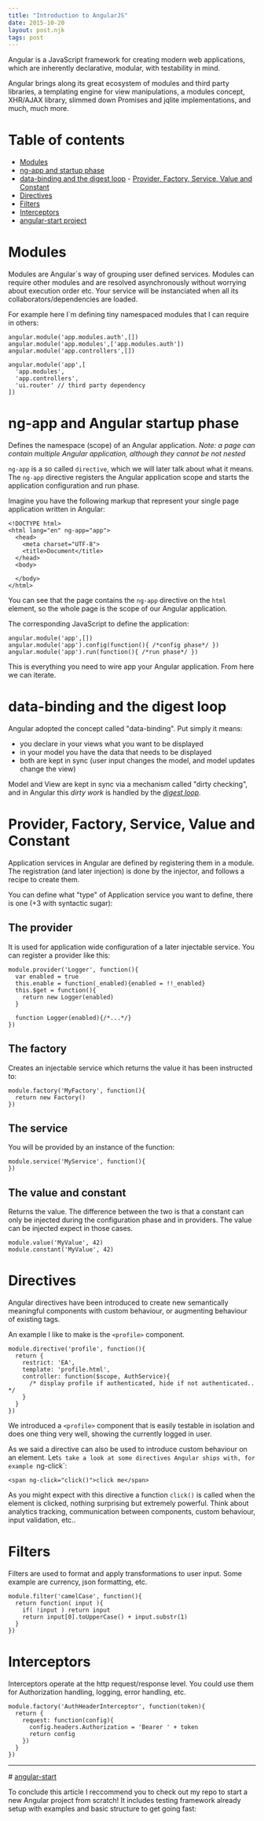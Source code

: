 ```yaml
---
title: "Introduction to AngularJS"
date: 2015-10-20
layout: post.njk
tags: post
---
```


Angular is a JavaScript framework for creating modern web applications,
which are inherently declarative, modular, with testability in mind.

Angular brings along its great ecosystem of modules and third party libraries,
a templating engine for view manipulations, a modules concept, XHR/AJAX library,
slimmed down Promises and jqlite implementations, and much, much more.

# Table of contents

- [Modules](#modules)
- [ng-app and startup phase](#ng-app-and-angular-startup-phase)
- [data-binding and the digest loop](#data-binding-and-the-digest-loop)
- [Provider, Factory, Service, Value and Constant](#provider-factory-service-value-and-constant)
- [Directives](#directives)
- [Filters](#filters)
- [Interceptors](#interceptors)
- [angular-start project](https://github.com/christian-fei/angular-start)

# Modules

Modules are Angular`s way of grouping user defined services.
Modules can require other modules and are resolved asynchronously without
worrying about execution order etc. Your service will be instanciated when all
its collaborators/dependencies are loaded.

For example here I`m defining tiny namespaced modules that I can require in others:

```
angular.module('app.modules.auth',[])
angular.module('app.modules',['app.modules.auth'])
angular.module('app.controllers',[])

angular.module('app',[
  'app.modules',
  'app.controllers',
  'ui.router' // third party dependency
])
```


# ng-app and Angular startup phase

Defines the namespace (scope) of an Angular application.
*Note: a page can contain multiple Angular application, although they cannot be not nested*

`ng-app` is a so called `directive`, which we will later talk about what it means.
The `ng-app` directive registers the Angular application scope and starts the application
configuration and run phase.

Imagine you have the following markup that represent your single page application written in Angular:

```
<!DOCTYPE html>
<html lang="en" ng-app="app">
  <head>
    <meta charset="UTF-8">
    <title>Document</title>
  </head>
  <body>

  </body>
</html>
```

You can see that the page contains the `ng-app` directive on the `html` element,
so the whole page is the scope of our Angular application.

The corresponding JavaScript to define the application:

```
angular.module('app',[])
angular.module('app').config(function(){ /*config phase*/ })
angular.module('app').run(function(){ /*run phase*/ })
```

This is everything you need to wire app your Angular application. From here we can iterate.


# data-binding and the digest loop

Angular adopted the concept called "data-binding".
Put simply it means:
- you declare in your views what you want to be displayed
- in your model you have the data that needs to be displayed
- both are kept in sync (user input changes the model, and model updates change the view)

Model and View are kept in sync via a mechanism called "dirty checking", and in Angular this *dirty work*
is handled by the [*digest loop*](https://www.ng-book.com/p/The-Digest-Loop-and-apply/).

# Provider, Factory, Service, Value and Constant

Application services in Angular are defined by registering them in a module. The registration (and later injection)
is done by the injector, and follows a recipe to create them.

You can define what "type" of Application service you want to define, there is one (+3 with syntactic sugar):

## The provider

It is used for application wide configuration of a later injectable service.
You can register a provider like this:

```
module.provider('Logger', function(){
  var enabled = true
  this.enable = function(_enabled){enabled = !!_enabled}
  this.$get = function(){
    return new Logger(enabled)
  }

  function Logger(enabled){/*...*/}
})
```

## The factory

Creates an injectable service which returns the value it has been instructed to:

```
module.factory('MyFactory', function(){
  return new Factory()
})
```

## The service

You will be provided by an instance of the function:

```
module.service('MyService', function(){
})
```

## The value and constant

Returns the value. The difference between the two is that a constant can only be injected
during the configuration phase and in providers. The value can be injected expect in those cases.

```
module.value('MyValue', 42)
module.constant('MyValue', 42)
```


# Directives

Angular directives have been introduced to create new semantically meaningful components with custom behaviour, or augmenting
behaviour of existing tags.

An example I like to make is the `<profile>` component.

```
module.directive('profile', function(){
  return {
    restrict: 'EA',
    template: 'profile.html',
    controller: function($scope, AuthService){
      /* display profile if authenticated, hide if not authenticated.. */
    }
  }
})
```

We introduced a `<profile>` component that is easily testable in isolation and does one thing very well,
showing the currently logged in user.

As we said a directive can also be used to introduce custom behaviour on an element.
Let`s take a look at some directives Angular ships with, for example `ng-click`:

```
<span ng-click="click()">click me</span>
```

As you might expect with this directive a function `click()` is called when the element is clicked,
nothing surprising but extremely powerful. Think about analytics tracking, communication between components,
custom behaviour, input validation, etc..



# Filters

Filters are used to format and apply transformations to user input.
Some example are currency, json formatting, etc.

```
module.filter('camelCase', function(){
  return function( input ){
    if( !input ) return input
    return input[0].toUpperCase() + input.substr(1)
  }
})
```


# Interceptors

Interceptors operate at the http request/response level. You could use them for
Authorization handling, logging, error handling, etc.

```
module.factory('AuthHeaderInterceptor', function(token){
  return {
    request: function(config){
      config.headers.Authorization = 'Bearer ' + token
      return config
    })
  }
})
```


---

# [angular-start](https://github.com/christian-fei/angular-start)

To conclude this article I reccommend you to check out my repo to start a new Angular project from scratch!
It includes testing framework already setup with examples and basic structure to get going fast:

